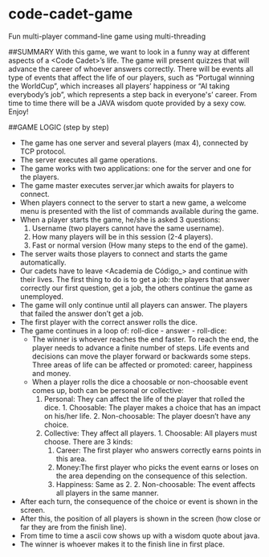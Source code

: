 # code-cadet-game
Fun multi-player command-line game using multi-threading

##SUMMARY
With this game, we want to look in a funny way at different aspects of a \<Code Cadet\>’s life. 
The game will present quizzes that will advance the career of whoever answers correctly. There will be events all type of events that affect the life of our players, such as “Portugal winning the WorldCup”, which increases all players’ happiness or “AI taking everybody’s job”, which represents a step back in everyone's’ career. From time to time there will be a JAVA wisdom quote provided by a sexy cow. Enjoy!

##GAME LOGIC (step by step)
- The game has one server and several players (max 4), connected by TCP protocol.
- The server executes all game operations.
- The game works with two applications: one for the server and one for the players.
- The game master executes server.jar which awaits for players to connect.
- When players connect to the server to start a new game, a welcome menu is presented with the list of commands available during the game.
- When a player starts the game, he/she is asked 3 questions:
  1. Username (two players cannot have the same username).
  2. How many players will be in this session (2-4 players).
  3. Fast or normal version (How many steps to the end of the game).
- The server waits those players to connect and starts the game automatically.
- Our cadets have to leave \<Academia de Código_\> and continue with their lives. The first thing to do is to get a job: the players that answer correctly our first question, get a job, the others continue the game as unemployed.
- The game will only continue until all players can answer. The players that failed the answer don’t get a job.
- The first player with the correct answer rolls the dice. 
- The game continues in a loop of: roll-dice - answer - roll-dice:
  - The winner is whoever reaches the end faster. To reach the end, the player needs to advance a finite number of steps.     Life events and decisions can move the player forward or backwards some steps. Three areas of life can be affected or       promoted: career, happiness and money.
  - When a player rolls the dice a choosable or non-choosable event comes up, both can be personal or collective:
       1. Personal: They can affect the life of the player that rolled the dice.
        1. Choosable: The player makes a choice that has an impact on his/her life.
        2. Non-choosable: The player doesn’t have any choice.
       2. Collective: They affect all players.
        1. Choosable: All players must choose. There are 3 kinds:
          1. Career: The first player who answers correctly earns points in this area.
          2. Money:The first player who picks the event earns or loses on the area depending on the               consequence of this selection.
          3. Happiness: Same as 2.
        2. Non-choosable: The event affects all players in the same manner.
- After each turn, the consequence of the choice or event is shown in the screen.
- After this, the position of all players is shown in the screen (how close or far they are from the finish line).
- From time to time a ascii cow shows up with a wisdom quote about java.
- The winner is whoever makes it to the finish line in first place.
